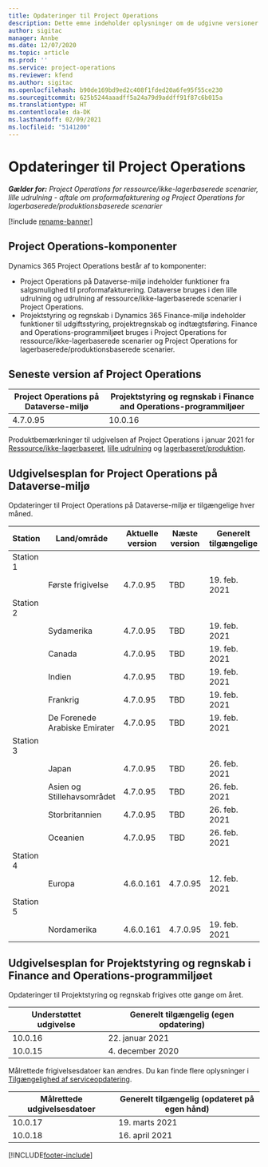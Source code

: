 ```yaml
---
title: Opdateringer til Project Operations
description: Dette emne indeholder oplysninger om de udgivne versioner af Dynamics 365 Project Operations.
author: sigitac
manager: Annbe
ms.date: 12/07/2020
ms.topic: article
ms.prod: ''
ms.service: project-operations
ms.reviewer: kfend
ms.author: sigitac
ms.openlocfilehash: b90de169bd9ed2c408f1fded20a6fe95f55ce230
ms.sourcegitcommit: 625b5244aaadff5a24a79d9addff91f87c6b015a
ms.translationtype: HT
ms.contentlocale: da-DK
ms.lasthandoff: 02/09/2021
ms.locfileid: "5141200"
---
```

# <a name="project-operations-updates"></a>Opdateringer til Project Operations

_**Gælder for:** Project Operations for ressource/ikke-lagerbaserede scenarier, lille udrulning - aftale om proformafakturering og Project Operations for lagerbaserede/produktionsbaserede scenarier_

[!include [rename-banner](~/includes/cc-data-platform-banner.md)]

## <a name="project-operations-components"></a>Project Operations-komponenter

Dynamics 365 Project Operations består af to komponenter:

- Project Operations på Dataverse-miljø indeholder funktioner fra salgsmulighed til proformafakturering. Dataverse bruges i den lille udrulning og udrulning af ressource/ikke-lagerbaserede scenarier i Project Operations.
- Projektstyring og regnskab i Dynamics 365 Finance-miljø indeholder funktioner til udgiftsstyring, projektregnskab og indtægtsføring. Finance and Operations-programmiljøet bruges i Project Operations for ressource/ikke-lagerbaserede scenarier og Project Operations for lagerbaserede/produktionsbaserede scenarier.

## <a name="project-operations-latest-version"></a>Seneste version af Project Operations

| Project Operations på Dataverse-miljø | Projektstyring og regnskab i Finance and Operations-programmiljøer |
| --- | --- |
| 4.7.0.95 | 10.0.16 |

Produktbemærkninger til udgivelsen af Project Operations i januar 2021 for [Ressource/ikke-lagerbaseret](whats-new-feb-2021-resource-based.md), [lille udrulning](../pro/whats-new/whats-new-feb-2021-lite.md) og [lagerbaseret/produktion](../prod-pma/whats-new/whats-new-jan-2021-stocked.md).

## <a name="release-schedule-for-project-operations-on-dataverse-environment"></a>Udgivelsesplan for Project Operations på Dataverse-miljø

Opdateringer til Project Operations på Dataverse-miljø er tilgængelige hver måned. 

| Station   | Land/område        | Aktuelle version | Næste version | Generelt tilgængelige |
|-----------|---------------|-----------------|--------------|---------------------|
| Station 1 |   &nbsp;      |    &nbsp;       | &nbsp;       |      &nbsp;         |
|   &nbsp;  | Første frigivelse |  4.7.0.95       | TBD     | 19. feb. 2021           |
| Station 2 |   &nbsp;      |    &nbsp;       | &nbsp;       |      &nbsp;         |
|   &nbsp;  | Sydamerika |  4.7.0.95       | TBD     | 19. feb. 2021           |
|    &nbsp; | Canada        |  4.7.0.95       | TBD     | 19. feb. 2021           |
|   &nbsp;  | Indien         |  4.7.0.95       | TBD     | 19. feb. 2021           |
|   &nbsp;  | Frankrig         |  4.7.0.95       | TBD     | 19. feb. 2021           |
|   &nbsp;  | De Forenede Arabiske Emirater         |  4.7.0.95       | TBD     | 19. feb. 2021           |
| Station 3  |      &nbsp;   |     &nbsp;      |     &nbsp;   |      &nbsp;         |
|   &nbsp;  | Japan         |  4.7.0.95       | TBD     | 26. feb. 2021           |
|   &nbsp;  | Asien og Stillehavsområdet  |  4.7.0.95       | TBD     | 26. feb. 2021           |
|   &nbsp;  | Storbritannien |  4.7.0.95       | TBD     | 26. feb. 2021           |
|   &nbsp;  | Oceanien       |  4.7.0.95       | TBD     | 26. feb. 2021           |
| Station 4 |     &nbsp;    |     &nbsp;      |     &nbsp;   |      &nbsp;         |
|   &nbsp;  | Europa        |  4.6.0.161       | 4.7.0.95     | 12. feb. 2021           |
| Station 5 |     &nbsp;    |     &nbsp;      |     &nbsp;   |      &nbsp;         |
|   &nbsp;  | Nordamerika |  4.6.0.161       | 4.7.0.95     | 19. feb. 2021           |

## <a name="release-schedule-for-project-management-and-accounting-in-the-finance-and-operations-apps-environment"></a>Udgivelsesplan for Projektstyring og regnskab i Finance and Operations-programmiljøet

Opdateringer til Projektstyring og regnskab frigives otte gange om året.

| Understøttet udgivelse | Generelt tilgængelig (egen opdatering) |
| --- | --- |
| 10.0.16 | 22. januar 2021 |
| 10.0.15 | 4. december 2020 |


Målrettede frigivelsesdatoer kan ændres. Du kan finde flere oplysninger i [Tilgængelighed af serviceopdatering](https://docs.microsoft.com/dynamics365/fin-ops-core/fin-ops/get-started/public-preview-releases?toc=/dynamics365/finance/toc.json).

| Målrettede udgivelsesdatoer | Generelt tilgængelig (opdateret på egen hånd) |
| --- | --- |
| 10.0.17 | 19. marts 2021 |
| 10.0.18 | 16. april 2021 |


[!INCLUDE[footer-include](../includes/footer-banner.md)]